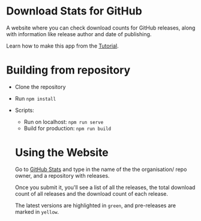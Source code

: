 # Download Stats for GitHub
A website where you can check download counts for GitHub releases, along with information like release author and date of publishing.

Learn how to make this app from the <a href="https://aveeksaha.gitlab.io/post/getting-started-with-vuejs-and-the-github-api/" title="tutorial">Tutorial</a>.

# Building from repository
- Clone the repository
- Run `npm install`
- Scripts: 
  * Run on localhost: `npm run serve`
  * Build for production: `npm run build`   
  
  # Using the Website
  Go to <a href="https://githubstats.aveek.io" title="GithubStats">GitHub Stats</a> and type in the name of the the organisation/ repo owner, and a repository with releases. 
  
  Once you submit it, you'll see a list of all the releases, the total download count of all releases and the download count of each release. 
  
  The latest versions are highlighted in `green`, and pre-releases are marked in `yellow`.
